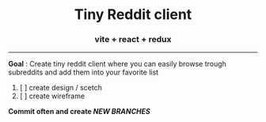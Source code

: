 # <center>Tiny Reddit client</center>
### <center>vite + react + redux</center>
---
**Goal** : Create tiny reddit client where you can easily browse trough subreddits and add them into your favorite list

1. [ ] create design / scetch
2. [ ] create wireframe

**Commit often and create _NEW BRANCHES_**
